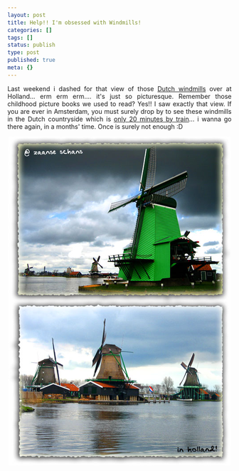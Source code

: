 ```yaml
---
layout: post
title: Help!! I'm obsessed with Windmills!
categories: []
tags: []
status: publish
type: post
published: true
meta: {}
---
```

<p align="justify">Last weekend i dashed for that view of those <a href="http://www.zaanseschans.nl/">Dutch windmills</a> over at Holland... erm erm erm.... it's just so picturesque. Remember those childhood picture books we used to read? Yes!! I saw exactly that view. If you are ever in Amsterdam, you must surely drop by to see these windmills in the Dutch countryside which is <a href="http://www.zaanseschans.nl/">only 20 minutes by train</a>... i wanna go there again, in a months' time. Once is surely not enough :D</p>
<p align="center"><img src="/img/zaanse_schans_windmills.jpg" /></p>
